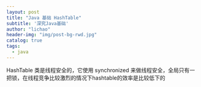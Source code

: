 ```yaml
---
layout: post
title: "Java 基础 HashTable"
subtitle: '深究Java基础'
author: "lichao"
header-img: "img/post-bg-rwd.jpg"
catalog: true
tags:
  - java 
---
```

HashTable 类是线程安全的，它使用 synchronized 来做线程安全，全局只有一把锁，在线程竞争比较激烈的情况下hashtable的效率是比较低下的
